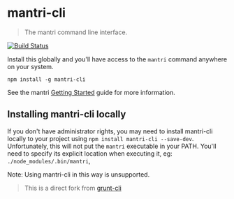 # mantri-cli
> The mantri command line interface.

[![Build Status](https://secure.travis-ci.org/closureplease/mantri-cli.png?branch=master)](http://travis-ci.org/closureplease/mantri-cli)

Install this globally and you'll have access to the `mantri` command anywhere on your system.

```shell
npm install -g mantri-cli
```

See the mantri [Getting Started](http://mantrijs.com/getting-started) guide for more information.


## Installing mantri-cli locally
If you don't have administrator rights, you may need to install mantri-cli locally to your project using `npm install mantri-cli --save-dev`.  Unfortunately, this will not put the `mantri` executable in your PATH.  You'll need to specify its explicit location when executing it, eg: `./node_modules/.bin/mantri`,

Note: Using mantri-cli in this way is unsupported.


> This is a direct fork from [grunt-cli](https://github.com/gruntjs/grunt-cli)
